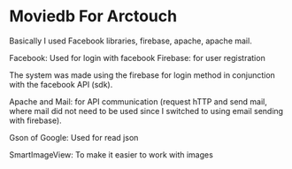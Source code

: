 # Moviedb For Arctouch

Basically I used
Facebook libraries, firebase, apache, apache mail.

Facebook: Used for login with facebook
Firebase: for user registration

The system was made using the firebase for login method in conjunction with the facebook API (sdk).

Apache and Mail: for API communication
(request hTTP and send mail, where mail did not need to be used since I switched to using email sending with firebase).

Gson of Google: Used for read json

SmartImageView: To make it easier to work with images
